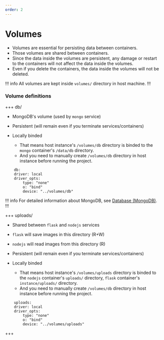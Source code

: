 ```yaml
---
order: 2
---
```


# Volumes

- Volumes are essential for persisting data between containers.
- Those volumes are shared between containers.
- Since the data inside the volumes are persistent, any damage or restart to the containers will not affect the data inside the volumes.
- Even if you delete the containers, the data inside the volumes will not be deleted.

!!! info
All volumes are kept inside `volumes/` directory in host machine.
!!!

### Volume definitions

+++ db/

- MongoDB's volume (used by `mongo` service)
- Persistent (will remain even if you terminate services/containers)
- Locally binded

  - That means host instance's `/volumes/db` directory is binded to the `mongo` container's `/data/db` directory.
  - And you need to manually create `/volumes/db` directory in host instance before running the project.

```MD
    db:
    driver: local
    driver_opts:
        type: "none"
        o: "bind"
        device: "../volumes/db"

```

!!! info
For detailed information about MongoDB, see [Database (MongoDB)](<../../database-(mongodb)>).
!!!

+++ uploads/

- Shared between `flask` and `nodejs` services
- `flask` will save images in this directory (R+W)
- `nodejs` will read images from this directory (R)
- Persistent (will remain even if you terminate services/containers)
- Locally binded

  - That means host instance's `/volumes/uploads` directory is binded to the `nodejs` container's `uploads/` directory, `flask` container's `instance/uploads/` directory.
  - And you need to manually create `/volumes/db` directory in host instance before running the project.

```MD
    uploads:
    driver: local
    driver_opts:
        type: "none"
        o: "bind"
        device: "../volumes/uploads"
```

+++
